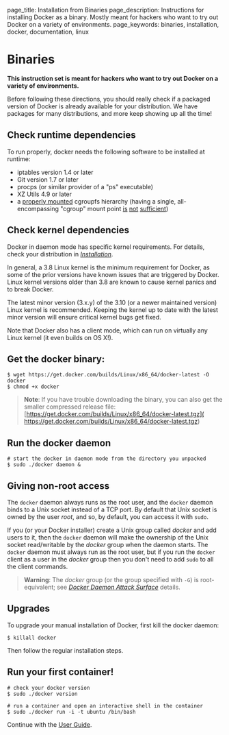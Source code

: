 page_title: Installation from Binaries
page_description: Instructions for installing Docker as a binary. Mostly meant for hackers who want to try out Docker on a variety of environments.
page_keywords: binaries, installation, docker, documentation, linux

# Binaries

**This instruction set is meant for hackers who want to try out Docker
on a variety of environments.**

Before following these directions, you should really check if a packaged
version of Docker is already available for your distribution. We have
packages for many distributions, and more keep showing up all the time!

## Check runtime dependencies

To run properly, docker needs the following software to be installed at
runtime:

 - iptables version 1.4 or later
 - Git version 1.7 or later
 - procps (or similar provider of a "ps" executable)
 - XZ Utils 4.9 or later
 - a [properly mounted](
   https://github.com/tianon/cgroupfs-mount/blob/master/cgroupfs-mount)
   cgroupfs hierarchy (having a single, all-encompassing "cgroup" mount
   point [is](https://github.com/docker/docker/issues/2683)
   [not](https://github.com/docker/docker/issues/3485)
   [sufficient](https://github.com/docker/docker/issues/4568))

## Check kernel dependencies

Docker in daemon mode has specific kernel requirements. For details,
check your distribution in [*Installation*](../#installation-list).

In general, a 3.8 Linux kernel is the minimum requirement for Docker, as
some of the prior versions have known issues that are triggered by Docker.
Linux kernel versions older than 3.8 are known to cause kernel panics and
to break Docker.

The latest minor version (3.x.y) of the 3.10 (or a newer maintained version)
Linux kernel is recommended. Keeping the kernel up to date with the latest
minor version will ensure critical kernel bugs get fixed.

Note that Docker also has a client mode, which can run on virtually any
Linux kernel (it even builds on OS X!).

## Get the docker binary:

    $ wget https://get.docker.com/builds/Linux/x86_64/docker-latest -O docker
    $ chmod +x docker

> **Note**:
> If you have trouble downloading the binary, you can also get the smaller
> compressed release file:
> [https://get.docker.com/builds/Linux/x86_64/docker-latest.tgz](
> https://get.docker.com/builds/Linux/x86_64/docker-latest.tgz)

## Run the docker daemon

    # start the docker in daemon mode from the directory you unpacked
    $ sudo ./docker daemon &

## Giving non-root access

The `docker` daemon always runs as the root user, and the `docker`
daemon binds to a Unix socket instead of a TCP port. By default that
Unix socket is owned by the user *root*, and so, by default, you can
access it with `sudo`.

If you (or your Docker installer) create a Unix group called *docker*
and add users to it, then the `docker` daemon will make the ownership of
the Unix socket read/writable by the *docker* group when the daemon
starts. The `docker` daemon must always run as the root user, but if you
run the `docker` client as a user in the *docker* group then you don't
need to add `sudo` to all the client commands.

> **Warning**: 
> The *docker* group (or the group specified with `-G`) is root-equivalent;
> see [*Docker Daemon Attack Surface*](
> /articles/security/#docker-daemon-attack-surface) details.

## Upgrades

To upgrade your manual installation of Docker, first kill the docker
daemon:

    $ killall docker

Then follow the regular installation steps.

## Run your first container!

    # check your docker version
    $ sudo ./docker version

    # run a container and open an interactive shell in the container
    $ sudo ./docker run -i -t ubuntu /bin/bash

Continue with the [User Guide](/userguide/).
